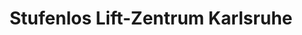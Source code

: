 ---
title: "Stufenlos Lift-Zentrum Karlsruhe"
url: /karlsruhe/stufenlos-lift-zentrum-karlsruhe/
shop: Allgemein
---